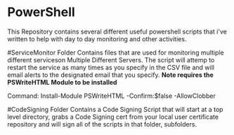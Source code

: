 # PowerShell

This Repository contains several different useful powershell scripts that i've written
to help with day to day monitoring and other activities.

#ServiceMonitor Folder
Contains files that are used for monitoring multiple different serviceson Multiple Different Servers.  The script will attemp to restart the service as many times as you specify in the CSV file and will email alerts to the designated email that you specify.  **Note requires the PSWriteHTML Module to be installed**

Command: Install-Module PSWriteHTML -Confirm:$false -AllowClobber

#CodeSigning Folder
Contains a Code Signing Script that will start at a top level directory, grabs a Code Signing cert from your local user certificate repository and will sign all of the scripts in that folder, subfolders.
